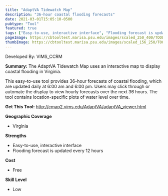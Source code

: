 ```yaml
---
title: "AdaptVA Tidewatch Map"
description: "36-hour coastal flooding forecasts"
date: 2021-03-01T15:05:10-0500
pubtype: "Tool"
featured: true
tags: ["Easy-to-use, interactive interface", "Flooding forecast is updated every 12 hours"]
pageImage: https://cbtooltest.marisa.psu.edu/images/scaled_250_400/TOOLID_1.2_ScreenCapture-1.png
thumbImage: https://cbtooltest.marisa.psu.edu/images/scaled_156_250/TOOLID_1.2_ScreenCapture-1.png
---
```

Developed By: VIMS_CCRM

**Summary:** The AdaptVA Tidewatch Map uses an interactive map to display coastal flooding in Virginia. 

This easy-to-use tool provides 36-hour forecasts of coastal flooding, which are updated daily at 6:00 am and 6:00 pm. Users may click through or automate the display to view hourly forecasts over the next 36 hours. The tool contains location-specific plots of water level over time.

__**Get This Tool:**__ http://cmap2.vims.edu/AdaptVA/adaptVA_viewer.html

__**Geographic Coverage**__
- Virginia

__**Strengths**__
-  Easy-to-use, interactive interface
-   Flooding forecast is updated every 12 hours

__**Cost**__
- Free

__**Skill Level**__
- Low
